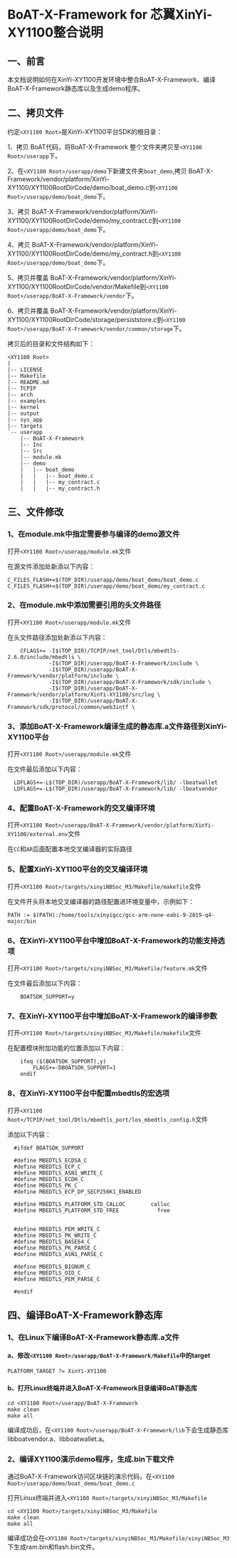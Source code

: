 # BoAT-X-Framework for 芯翼XinYi-XY1100整合说明


## 一、前言

本文档说明如何在XinYi-XY1100开发环境中整合BoAT-X-Framework、编译BoAT-X-Framework静态库以及生成demo程序。


## 二、拷贝文件

约定`<XY1100 Root>`是XinYi-XY1100平台SDK的根目录：

1、拷贝 BoAT代码，将BoAT-X-Framework 整个文件夹拷贝至`<XY1100 Root>/userapp`下。

2、在`<XY1100 Root>/userapp/demo`下新建文件夹`boat_demo`,拷贝 BoAT-X-Framework/vendor/platform/XinYi-XY1100/XY1100RootDirCode/demo/boat_demo.c到`<XY1100 Root>/userapp/demo/boat_demo`下。

3、拷贝 BoAT-X-Framework/vendor/platform/XinYi-XY1100/XY1100RootDirCode/demo/my_contract.c到`<XY1100 Root>/userapp/demo/boat_demo`下。

4、拷贝 BoAT-X-Framework/vendor/platform/XinYi-XY1100/XY1100RootDirCode/demo/my_contract.h到`<XY1100 Root>/userapp/demo/boat_demo`下。

5、拷贝并覆盖 BoAT-X-Framework/vendor/platform/XinYi-XY1100/XY1100RootDirCode/vendor/Makefile到`<XY1100 Root>/userapp/BoAT-X-Framework/vendor`下。

6、拷贝并覆盖 BoAT-X-Framework/vendor/platform/XinYi-XY1100/XY1100RootDirCode/storage/persiststore.c到`<XY1100 Root>/userapp/BoAT-X-Framework/vendor/common/storage`下。


拷贝后的目录和文件结构如下：
```
<XY1100 Root>
|
|-- LICENSE
|-- Makefile
|-- README.md
|-- TCPIP
|-- arch
|-- examples
|-- kernel
|-- output
|-- sys_app
|-- targets
`-- userapp
    |-- BoAT-X-Framework
    |-- Inc
    |-- Src
    |-- module.mk    
    |-- demo
    |   |-- boat_demo
    |   |   |-- boat_demo.c
    |   |   |-- my_contract.c
    |   |   |-- my_contract.h
```


## 三、文件修改

### 1、在module.mk中指定需要参与编译的demo源文件

  打开`<XY1100 Root>/userapp/module.mk`文件
  
  在源文件添加处新添以下内容：
  ```
  C_FILES_FLASH+=$(TOP_DIR)/userapp/demo/boat_demo/boat_demo.c
  C_FILES_FLASH+=$(TOP_DIR)/userapp/demo/boat_demo/my_contract.c
  ```

### 2、在module.mk中添加需要引用的头文件路径

打开`<XY1100 Root>/userapp/module.mk`文件

在头文件路径添加处新添以下内容：
```
    CFLAGS+= -I$(TOP_DIR)/TCPIP/net_tool/Dtls/mbedtls-2.6.0/include/mbedtls \
             -I$(TOP_DIR)/userapp/BoAT-X-Framework/include \
             -I$(TOP_DIR)/userapp/BoAT-X-Framework/vendor/platform/include \
             -I$(TOP_DIR)/userapp/BoAT-X-Framework/sdk/include \
             -I$(TOP_DIR)/userapp/BoAT-X-Framework/vendor/platform/XinYi-XY1100/src/log \
             -I$(TOP_DIR)/userapp/BoAT-X-Framework/sdk/protocol/common/web3intf \
```

### 3、添加BoAT-X-Framework编译生成的静态库.a文件路径到XinYi-XY1100平台

打开`<XY1100 Root>/userapp/module.mk`文件
  
  在文件最后添加以下内容：
  ```
    LDFLAGS+=-L$(TOP_DIR)/userapp/BoAT-X-Framework/lib/ -lboatwallet    
    LDFLAGS+=-L$(TOP_DIR)/userapp/BoAT-X-Framework/lib/ -lboatvendor
  ```

### 4、配置BoAT-X-Framework的交叉编译环境

  打开`<XY1100 Root>/userapp/BoAT-X-Framework/vendor/platform/XinYi-XY1100/external.env`文件
  
  在`CC`和`AR`后面配置本地交叉编译器的实际路径
  
### 5、配置XinYi-XY1100平台的交叉编译环境
  
  打开`<XY1100 Root>/targets/xinyiNBSoc_M3/Makefile/makefile`文件
  
  在文件开头将本地交叉编译器的路径配置进环境变量中，示例如下：
  ```
  PATH := $(PATH):/home/tools/xinyigcc/gcc-arm-none-eabi-9-2019-q4-major/bin
  ```

### 6、在XinYi-XY1100平台中增加BoAT-X-Framework的功能支持选项

打开`<XY1100 Root>/targets/xinyiNBSoc_M3/Makefile/feature.mk`文件

在文件最后添加以下内容：
```
    BOATSDK_SUPPORT=y
```

### 7、在XinYi-XY1100平台中增加BoAT-X-Framework的编译参数

打开`<XY1100 Root>/targets/xinyiNBSoc_M3/Makefile/makefile`文件

在配置模块附加功能的位置添加以下内容：
```
    ifeq ($(BOATSDK_SUPPORT),y)
        FLAGS+=-DBOATSDK_SUPPORT=1
    endif
```

### 8、在XinYi-XY1100平台中配置mbedtls的宏选项

打开`<XY1100 Root>/TCPIP/net_tool/Dtls/mbedtls_port/los_mbedtls_config.h`文件

添加以下内容：
```
  #ifdef BOATSDK_SUPPORT

  #define MBEDTLS_ECDSA_C
  #define MBEDTLS_ECP_C
  #define MBEDTLS_ASN1_WRITE_C
  #define MBEDTLS_ECDH_C
  #define MBEDTLS_PK_C
  #define MBEDTLS_ECP_DP_SECP256K1_ENABLED

  #define MBEDTLS_PLATFORM_STD_CALLOC        calloc
  #define MBEDTLS_PLATFORM_STD_FREE            free


  #define MBEDTLS_PEM_WRITE_C
  #define MBEDTLS_PK_WRITE_C
  #define MBEDTLS_BASE64_C
  #define MBEDTLS_PK_PARSE_C
  #define MBEDTLS_ASN1_PARSE_C

  #define MBEDTLS_BIGNUM_C
  #define MBEDTLS_OID_C
  #define MBEDTLS_PEM_PARSE_C

  #endif
```

## 四、编译BoAT-X-Framework静态库

### 1、在Linux下编译BoAT-X-Framework静态库.a文件
   
   #### a、修改`<XY1100 Root>/userapp/BoAT-X-Framework/Makefile`中的target
   ```
   PLATFORM_TARGET ?= XinYi-XY1100
   ```
   
   #### b、打开Linux终端并进入BoAT-X-Framework目录编译BoAT静态库
   ```
   cd <XY1100 Root>/userapp/BoAT-X-Framework
   make clean
   make all
   ```
   
   编译成功后，在`<XY1100 Root>/userapp/BoAT-X-Framework/lib`下会生成静态库libboatvendor.a、libboatwallet.a。
   

### 2、编译XY1100演示demo程序，生成.bin下载文件

   通过BoAT-X-Framework访问区块链的演示代码，在`<XY1100 Root>/userapp/demo/boat_demo/boat_demo.c`
   
   打开Linux终端并进入`<XY1100 Root>/targets/xinyiNBSoc_M3/Makefile`
   ```
   cd <XY1100 Root>/targets/xinyiNBSoc_M3/Makefile
   make clean
   make all
   ```
   编译成功会在`<XY1100 Root>/targets/xinyiNBSoc_M3/Makefile/xinyiNBSoc_M3`下生成ram.bin和flash.bin文件。
